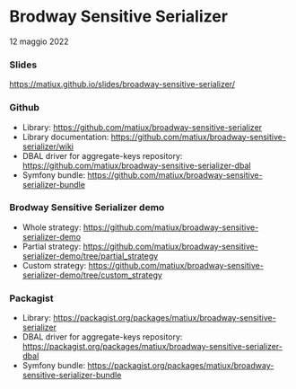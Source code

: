 Brodway Sensitive Serializer
=====
12 maggio 2022

### Slides
https://matiux.github.io/slides/broadway-sensitive-serializer/

### Github
 - Library: https://github.com/matiux/broadway-sensitive-serializer
 - Library documentation: https://github.com/matiux/broadway-sensitive-serializer/wiki
 - DBAL driver for aggregate-keys repository: https://github.com/matiux/broadway-sensitive-serializer-dbal
 - Symfony bundle: https://github.com/matiux/broadway-sensitive-serializer-bundle

### Brodway Sensitive Serializer demo

 - Whole strategy: https://github.com/matiux/broadway-sensitive-serializer-demo
 - Partial strategy: https://github.com/matiux/broadway-sensitive-serializer-demo/tree/partial_strategy
 - Custom strategy: https://github.com/matiux/broadway-sensitive-serializer-demo/tree/custom_strategy

### Packagist
 - Library: https://packagist.org/packages/matiux/broadway-sensitive-serializer
 - DBAL driver for aggregate-keys repository: https://packagist.org/packages/matiux/broadway-sensitive-serializer-dbal
 - Symfony bundle: https://packagist.org/packages/matiux/broadway-sensitive-serializer-bundle